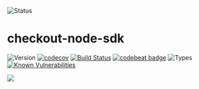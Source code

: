 ![Status](https://img.shields.io/badge/status-ALPHA-red.svg)

# checkout-node-sdk

![Version](https://img.shields.io/github/package-json/v/ioan-ghisoi-cko/checkout-node-sdk.svg)
[![codecov](https://codecov.io/gh/ioan-ghisoi-cko/checkout-node-sdk/branch/master/graph/badge.svg)](https://codecov.io/gh/ioan-ghisoi-cko/checkout-node-sdk)
[![Build Status](https://travis-ci.org/ioan-ghisoi-cko/checkout-node-sdk.svg?branch=master)](https://travis-ci.org/ioan-ghisoi-cko/checkout-node-sdk)
[![codebeat badge](https://codebeat.co/badges/b41734ff-7fb5-4867-94d3-ab0729bb6b69)](https://codebeat.co/projects/github-com-ioan-ghisoi-cko-checkout-node-sdk-master)
![Types](https://img.shields.io/npm/types/typescript.svg)
[![Known Vulnerabilities](https://snyk.io/test/github/ioan-ghisoi-cko/checkout-node-sdk/badge.svg)](https://snyk.io/test/github/ioan-ghisoi-cko/checkout-node-sdk)

![](https://media.giphy.com/media/3ornjSL2sBcPflIDiU/giphy.gif)
